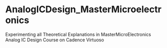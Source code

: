 # AnalogICDesign_MasterMicroelectronics
Experimenting all Theoretical Explanations in MasterMicroElectronics Analog IC Design Course on Cadence Virtuoso
